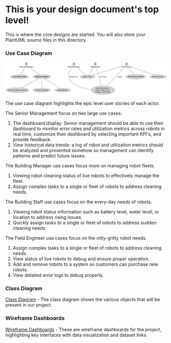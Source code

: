 # This is your design document's top level!

This is where the core designs are started.
You will also store your PlantUML source files in this directory.

### Use Case Diagram
![use_case](/docs/design/png_files/UseCaseDiagram.png)

The use case diagram highlights the epic level user stories of each actor. 

The Senior Management focus on two large use cases:
1. The dashboard display: Senior management should be able to use their dashboard to monitor error rates and utilization metrics across robots in real time, customize their dashboard by selecting important KPI's, and provide feedback.
2. View historical data trends: a log of robot and utilization metrics should be analyzed and presented somehow so management can identify patterns and predict future issues.

The Building Manager use cases focus more on managing robot fleets.
1. Viewing robot cleaning status of live robots to effectively manage the fleet.
2. Assign complex tasks to a single or  fleet of robots to address cleaning needs.

The Building Staff use cases focus on the every-day needs of robots.
1. Viewing robot status information such as battery level, water level, or location to address rising issues.
2. Quickly assign tasks to a single or fleet of robots to address sudden cleaning needs.

The Field Engineer use cases focus on the nitty-gritty robot needs.
1. Assign complex tasks to a single or  fleet of robots to address cleaning needs.
2. View status of live robots to debug and ensure proper operation.
3. Add and remove robots to a system so customers can purchase new robots.
4. View detailed error logs to debug properly.


### Class Diagram

[Class Diagram](CLASSES.md) - The class diagram shows the various objects that will be present in our project. 


### Wireframe Dashboards

[Wireframe Dashboards](WIREFRAMES.md) - These are wireframe dashboards for the project, highlighting key interfaces with data visualization and dataset links.

